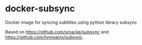 # docker-subsync
Docker image for syncing subtitles using python library subsync

Based on https://github.com/smacke/subsync and https://github.com/tympanix/subsync.
